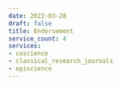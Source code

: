 ```yaml
---
date: 2022-03-28
draft: false
title: Endorsement
service_count: 4
services:
- coscience
- classical_research_journals
- episcience
---
```



